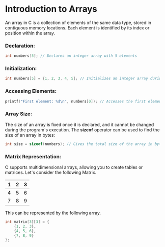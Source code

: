 # Introduction to Arrays

An array in C is a collection of elements of the same data type, stored in contiguous memory locations. Each element is identified by its index or position within the array.

### Declaration:
```C
int numbers[5]; // Declares an integer array with 5 elements
```

### Initialization:
```C
int numbers[5] = {1, 2, 3, 4, 5}; // Initializes an integer array during declaration
```
### Accessing Elements:
```C
printf("First element: %d\n", numbers[0]); // Accesses the first element of the array

```
### Array Size:
The size of an array is fixed once it is declared, and it cannot be changed during the program's execution. The **sizeof** operator can be used to find the size of an array in bytes:
```C
int size = sizeof(numbers); // Gives the total size of the array in bytes
```

### Matrix Representation:

C supports multidimensional arrays, allowing you to create tables or matrices. Let's consider the following Matrix.

| 1 | 2 | 3 |
|---|---|---|
| 4 | 5 | 6 |
| 7 | 8 | 9 |

This can be represented by the following array.
```C
int matrix[3][3] = {
    {1, 2, 3},
    {4, 5, 6},
    {7, 8, 9}
};
```
